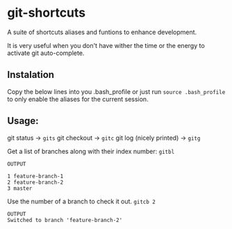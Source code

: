 # git-shortcuts
A suite of shortcuts aliases and funtions to enhance development.

It is very useful when you don't have wither the time or the energy to activate git auto-complete.

## Instalation
Copy the below lines into you .bash_profile or just run `source .bash_profile` to only enable the aliases for the current session.

## Usage:
git status -> `gits`
git checkout -> `gitc`
git log (nicely printed) -> `gitg`

Get a list of branches along with their index number:
`gitbl`

```
OUTPUT

1 feature-branch-1
2 feature-branch-2
3 master
```

Use the number of a branch to check it out.
`gitcb 2`

```
OUTPUT
Switched to branch 'feature-branch-2'
```